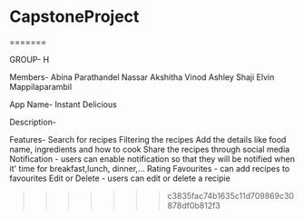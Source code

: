 # CapstoneProject

=======

GROUP- H

Members-
Abina Parathandel Nassar
Akshitha Vinod
Ashley Shaji
Elvin Mappilaparambil

App Name- Instant Delicious

Description-

Features-
Search for recipes
Filtering the recipes
Add the details like food name, ingredients and how to cook
Share the recipes through social media
Notification - users can enable notification so that they will be notified when it' time for breakfast,lunch, dinner,...
Rating
Favourites - can add recipes to favourites
Edit or Delete - users can edit or delete a recipie

> > > > > > > c3835fac74b1635c11d709869c30878df0b812f3
